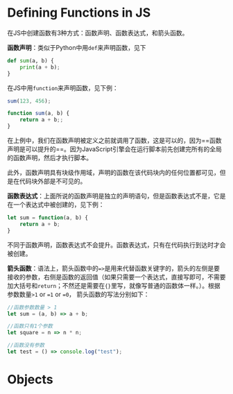 # Defining Functions in JS

在JS中创建函数有3种方式：函数声明、函数表达式，和箭头函数。

**函数声明**：类似于Python中用`def`来声明函数，见下

```python
def sum(a, b) {
    print(a + b);
}
```

在JS中用`function`来声明函数，见下例：

```javascript
sum(123, 456);

function sum(a, b) {
    return a + b;;
}
```

在上例中，我们在函数声明被定义之前就调用了函数，这是可以的，因为==函数声明是可以提升的==。因为JavaScript引擎会在运行脚本前先创建完所有的全局的函数声明，然后才执行脚本。

此外，函数声明具有块级作用域，声明的函数在该代码块内的任何位置都可见，但是在代码块外部是不可见的。

**函数表达式**：上面所说的函数声明是独立的声明语句，但是函数表达式不是，它是在一个表达式中被创建的，见下例：

```javascript
let sum = function(a, b) {
    return a + b;
}
```

不同于函数声明，函数表达式不会提升。函数表达式，只有在代码执行到达时才会被创建。

**箭头函数**：语法上，箭头函数中的`=>`是用来代替函数关键字的，箭头的左侧是要接收的参数，右侧是函数的返回值（如果只需要一个表达式，直接写即可，不需要加大括号和`return`；不然还是需要在`{}`里写，就像写普通的函数体一样。）。根据参数数量`>1` or `=1` or `=0`， 箭头函数的写法分别如下：

```javascript
//函数参数数量 > 1
let sum = (a, b) => a + b;

//函数只有1个参数
let square = n => n * n;

//函数没有参数
let test = () => console.log("test");
```



# Objects